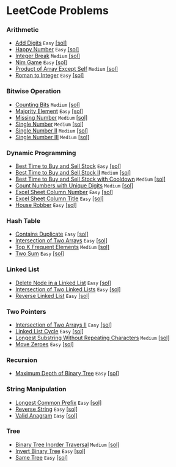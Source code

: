# LeetCode Problems

### Arithmetic
* [Add Digits](https://leetcode.com/problems/add-digits/) `Easy` [[sol]](ADD_DIGITS.txt)
* [Happy Number](https://leetcode.com/problems/happy-number/) `Easy` [[sol]](HAPPY_NUMBER.txt)
* [Integer Break](https://leetcode.com/problems/integer-break/) `Medium` [[sol]](INTEGER_BREAK.txt)
* [Nim Game](https://leetcode.com/problems/nim-game/) `Easy` [[sol]](NIM_GAME.txt)
* [Product of Array Except Self](https://leetcode.com/problems/product-of-array-except-self/) `Medium` [[sol]](PRODUCT_OF_ARRAY_EXCEPT_SELF.txt)
* [Roman to Integer](https://leetcode.com/problems/roman-to-integer/) `Easy` [[sol]](ROMAN_TO_INTEGER.txt)

### Bitwise Operation
* [Counting Bits](https://leetcode.com/problems/counting-bits/) `Medium` [[sol]](COUNTING_BITS.txt)
* [Majority Element](https://leetcode.com/problems/majority-element/) `Easy` [[sol]](MAJORITY_ELEMENT.txt)
* [Missing Number](https://leetcode.com/problems/missing-number/) `Medium` [[sol]](MISSING_NUMBER.txt)
* [Single Number](https://leetcode.com/problems/single-number/) `Medium` [[sol]](SINGLE_NUMBER.txt)
* [Single Number II](https://leetcode.com/problems/single-number-ii/) `Medium` [[sol]](SINGLE_NUMBER_II.txt)
* [Single Number III](https://leetcode.com/problems/single-number-iii/) `Medium` [[sol]](SINGLE_NUMBER_III.txt)

### Dynamic Programming
* [Best Time to Buy and Sell Stock](https://leetcode.com/problems/best-time-to-buy-and-sell-stock/) `Easy` [[sol]](BEST_TIME_TO_BUY_AND_SELL_STOCK.txt)
* [Best Time to Buy and Sell Stock II](https://leetcode.com/problems/best-time-to-buy-and-sell-stock-ii/) `Medium` [[sol]](BEST_TIME_TO_BUY_AND_SELL_STOCK_II.txt)
* [Best Time to Buy and Sell Stock with Cooldown](https://leetcode.com/problems/best-time-to-buy-and-sell-stock-with-cooldown/) `Medium` [[sol]](BEST_TIME_TO_BUY_AND_SELL_STOCK_WITH_COOLDOWN.txt)
* [Count Numbers with Unique Digits](https://leetcode.com/problems/count-numbers-with-unique-digits/) `Medium` [[sol]](COUNT_NUMBERS_WITH_UNIQUE_DIGITS.txt)
* [Excel Sheet Column Number](https://leetcode.com/problems/excel-sheet-column-number/) `Easy` [[sol]](EXCEL_SHEET_COLUMN_NUMBER.txt)
* [Excel Sheet Column Title](https://leetcode.com/problems/excel-sheet-column-title/) `Easy` [[sol]](EXCEL_SHEET_COLUMN_TITLE.txt)
* [House Robber](https://leetcode.com/problems/house-robber/) `Easy` [[sol]](HOUSE_ROBBER.txt)

### Hash Table
* [Contains Duplicate](https://leetcode.com/problems/contains-duplicate/) `Easy` [[sol]](CONTAINS_DUPLICATE.txt)
* [Intersection of Two Arrays](https://leetcode.com/problems/intersection-of-two-arrays/) `Easy` [[sol]](INTERSECTION_OF_TWO_ARRAYS.txt)
* [Top K Frequent Elements](https://leetcode.com/problems/top-k-frequent-elements/) `Medium` [[sol]](TOP_K_FREQUENT-ELEMENTS.txt)
* [Two Sum](https://leetcode.com/problems/two-sum/) `Easy` [[sol]](TWO_SUM.txt)

### Linked List
* [Delete Node in a Linked List](https://leetcode.com/problems/delete-node-in-a-linked-list/) `Easy` [[sol]](DELETE_NODE_IN_A_LINKED_LIST.txt)
* [Intersection of Two Linked Lists](https://leetcode.com/problems/intersection-of-two-linked-lists/) `Easy` [[sol]](INTERSECTION_OF_TWO_LINKED_LISTS.txt)
* [Reverse Linked List](https://leetcode.com/problems/reverse-linked-list/) `Easy` [[sol]](REVERSE_LINKED_LIST.txt)

### Two Pointers
* [Intersection of Two Arrays II](https://leetcode.com/problems/intersection-of-two-arrays-ii/) `Easy` [[sol]](INTERSECTION_OF_TWO_ARRAYS_II.txt)
* [Linked List Cycle](https://leetcode.com/problems/linked-list-cycle/) `Easy` [[sol]](LINKED_LIST_CYCLE.txt)
* [Longest Substring Without Repeating Characters](https://leetcode.com/problems/longest-substring-without-repeating-characters/) `Medium` [[sol]](LONGEST_SUBSTRING_WITHOUT_REPEATING_CHARACTERS.txt)
* [Move Zeroes](https://leetcode.com/problems/move-zeroes/) `Easy` [[sol]](MOVE_ZEROES.txt)

### Recursion
* [Maximum Depth of Binary Tree](https://leetcode.com/problems/maximum-depth-of-binary-tree/) `Easy` [[sol]](MAXIMUM_DEPTH_OF_BINARY_TREE.txt)

### String Manipulation
* [Longest Common Prefix](https://leetcode.com/problems/longest-common-prefix/) `Easy` [[sol]](LONGEST_COMMON_PREFIX.txt)
* [Reverse String](https://leetcode.com/problems/reverse-string/) `Easy` [[sol]](REVERSE_STRING.txt)
* [Valid Anagram](https://leetcode.com/problems/valid-anagram/) `Easy` [[sol]](VALID_ANAGRAM.txt)

### Tree
* [Binary Tree Inorder Traversal](https://leetcode.com/problems/binary-tree-inorder-traversal/) `Medium` [[sol]](BINARY_TREE_INORDER_TRAVERSAL.txt)
* [Invert Binary Tree](https://leetcode.com/problems/invert-binary-tree/) `Easy` [[sol]](INVERT_BINARY_TREE.txt)
* [Same Tree](https://leetcode.com/problems/same-tree/) `Easy` [[sol]](SAME_TREE.txt)
